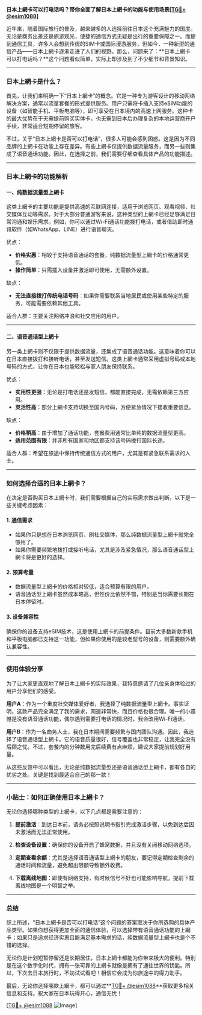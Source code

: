 **日本上網卡可以打电话吗？带你全面了解日本上網卡的功能与使用场景[[TG💪+ @esim1088](https://t.me/s/esim1088)]**

近年来，随着国际旅行的普及，越来越多的人选择前往日本这个充满魅力的国度。无论是商务出差还是旅游观光，便捷的通信方式无疑是出行的重要保障之一。而提到通信工具，许多人会想到传统的SIM卡或国际漫游服务，但如今，一种新型的通信产品——日本上網卡逐渐走进了人们的视野。那么，问题来了：**日本上網卡可以打电话吗？**这个问题看似简单，实际上却涉及到了不少细节和背景知识。

---

### 日本上網卡是什么？

首先，让我们来明确一下“日本上網卡”的概念。它是一种专为游客设计的移动网络解决方案，通常以流量套餐的形式提供服务。用户只需将卡插入支持eSIM功能的设备（如智能手机、平板电脑等），即可享受在日本境内的高速上网服务。这种卡的最大优势在于无需提前购买实体卡，也无需到日本后办理复杂的本地运营商开户手续，非常适合短期停留的旅客。

不过，关于“日本上網卡是否可以打电话”，很多人可能会感到困惑。这是因为不同品牌的上網卡在功能上存在差异。有些上網卡仅提供数据流量服务，而另一些则集成了语音通话功能。因此，在选择之前，我们需要仔细查看具体产品的功能描述。

---

### 日本上網卡的功能解析

#### 一、纯数据流量型上網卡

这类上網卡的主要功能是提供高速的互联网连接，适用于浏览网页、观看视频、社交媒体互动等需求。对于大部分普通游客来说，这种类型的上網卡已经足够满足日常沟通和娱乐需求。例如，你可以通过Wi-Fi通话功能拨打电话，或者借助即时通讯软件（如WhatsApp、LINE）进行语音聊天。

优点：
- **价格实惠**：相较于支持语音通话的套餐，纯数据流量型上網卡的价格通常更低。
- **操作简单**：只需插入设备并激活即可使用，无需额外设置。
  
缺点：
- **无法直接拨打传统电话号码**：如果你需要联系当地居民或使用某些特定的服务，可能需要依赖其他工具。

适合人群：主要关注网络冲浪和社交应用的用户。

---

#### 二、语音通话型上網卡

另一类上網卡则不仅限于提供数据流量，还集成了语音通话功能。这意味着你可以在日本直接拨打和接听电话，甚至发送短信。这类上網卡通常采用虚拟号码或本地号码的方式，让你在日本也能轻松与家人朋友保持联系。

优点：
- **实用性更强**：无论是打电话还是发短信，都能直接完成，无需依赖第三方应用。
- **灵活性高**：部分上網卡支持切换至国内号码，方便紧急情况下接收重要信息。

缺点：
- **价格稍高**：由于增加了通话功能，套餐费用通常比单纯的数据流量型更高。
- **适用范围有限**：并非所有国家和地区都支持该号码拨打国际长途。

适合人群：希望在旅途中保持传统通信方式的用户，尤其是有紧急联系需求的人士。

---

### 如何选择合适的日本上網卡？

在决定是否购买日本上網卡时，我们需要根据自己的实际需求做出判断。以下是一些关键考虑因素：

#### 1. 通信需求

- 如果你只是想在日本浏览网页、刷社交媒体，那么纯数据流量型上網卡就完全够用了。
- 如果你需要频繁地拨打或接听电话，尤其是涉及紧急情况，那么语音通话型上網卡将是更好的选择。

#### 2. 预算考量

- 数据流量型上網卡的价格相对较低，适合预算有限的用户。
- 语音通话型上網卡虽然成本略高，但性价比依然不错，特别是当你需要长期在日本停留时。

#### 3. 设备兼容性

确保你的设备支持eSIM技术，这是使用上網卡的前提条件。目前大多数新款手机和平板电脑都已支持这一功能，但如果你使用的是较老型号的设备，则需要额外确认兼容性。

---

### 使用体验分享

为了让大家更直观地了解日本上網卡的实际效果，我特意邀请了几位亲身体验过的用户分享他们的感受。

**用户A**：作为一个重度社交媒体爱好者，我选择了纯数据流量型上網卡。事实证明，这款产品完全满足了我的需求，网速非常快，而且价格也很合理。唯一的小遗憾是没有语音通话功能，偶尔遇到需要打电话的情况时，我会改用Wi-Fi通话。

**用户B**：作为一名商务人士，我在日本期间需要频繁与国内团队沟通。因此，我选择了语音通话型上網卡。它的语音质量很好，信号覆盖也非常稳定，让我完全没有后顾之忧。不过，套餐内的分钟数用完后续费有点麻烦，建议大家提前规划好用量。

从这些反馈中可以看出，无论是纯数据流量型还是语音通话型上網卡，都有各自的优劣之处。关键是找到最适合自己的那一款！

---

### 小贴士：如何正确使用日本上網卡？

无论你选择哪种类型的上網卡，以下几点都是需要注意的：

1. **提前激活**：到达日本前，请务必按照说明书指引完成激活步骤，以免到达后因未激活而无法正常使用。
   
2. **检查设备设置**：确保你的设备开启了蜂窝数据，并且没有关闭移动网络选项。

3. **定期查看余额**：尤其是选择语音通话型上網卡的朋友，要记得定期检查剩余的通话时间和流量，避免超出限额导致额外收费。

4. **下载离线地图**：即使有网络支持，有时候信号不好也可能影响导航。提前下载离线地图是一个明智之举。

---

### 总结

综上所述，“日本上網卡是否可以打电话”这个问题的答案取决于你所选购的具体产品类型。如果你想获得更加全面的通信体验，可以选择带有语音通话功能的上網卡；如果只是追求经济实惠且能满足基本需求的话，纯数据流量型上網卡也是个不错的选择。

无论你是计划短暂停留还是长期居住，日本上網卡都能为你带来极大的便利。特别是在这个数字化时代，拥有一张可靠的上網卡就像是拥有了通往世界的钥匙。所以，下次去日本旅行时，不妨试试看吧！相信它会成为你旅途中的得力助手。

最后，无论你选择哪款上網卡，都可以通过**[TG💪+ @esim1088](https://t.me/s/esim1088)**获取更多相关信息和支持。祝大家在日本玩得开心，通信无忧！

[[TG💪+ @esim1088](https://t.me/s/esim1088) ![Image](https://i.postimg.cc/4NQfJmqS/Snipaste-2025-05-13-00-14-12.png)]